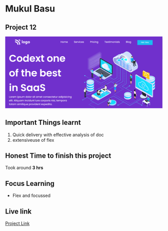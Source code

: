 # Mukul Basu

## Project 12
![Image](./Capture.PNG)

## Important Things learnt 
1. Quick delivery with effective analysis of doc
2. extensiveuse of flex

## Honest Time to finish this project

Took around **3 hrs**

## Focus Learning
- Flex and focussed

## Live link

[Project Link](https://google.com "Netlify")


